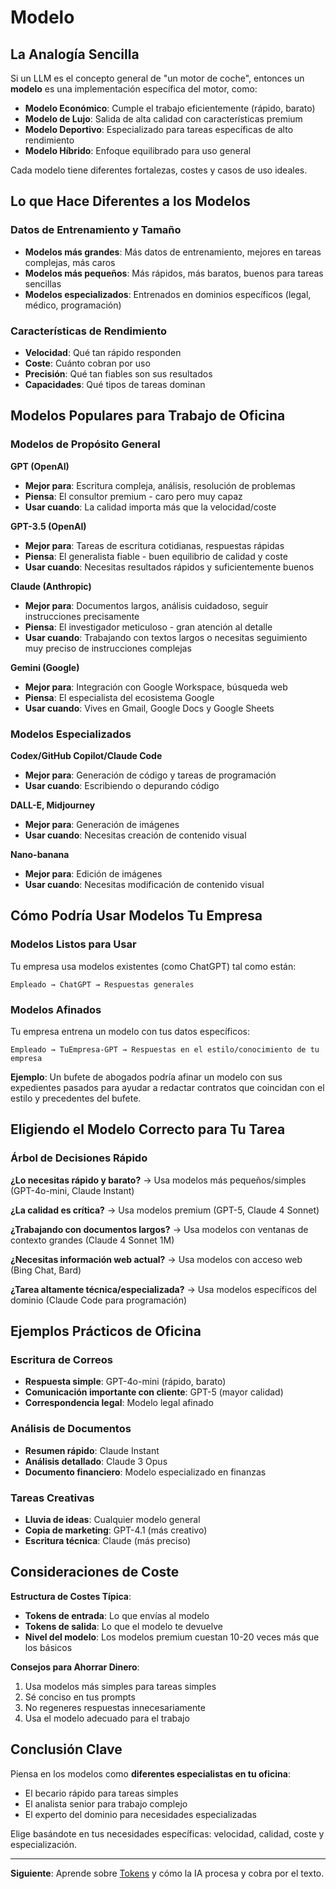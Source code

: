 # Modelo

## La Analogía Sencilla

Si un LLM es el concepto general de "un motor de coche", entonces un **modelo** es una implementación específica del motor, como:

- **Modelo Económico**: Cumple el trabajo eficientemente (rápido, barato)
- **Modelo de Lujo**: Salida de alta calidad con características premium
- **Modelo Deportivo**: Especializado para tareas específicas de alto rendimiento
- **Modelo Híbrido**: Enfoque equilibrado para uso general

Cada modelo tiene diferentes fortalezas, costes y casos de uso ideales.

## Lo que Hace Diferentes a los Modelos

### Datos de Entrenamiento y Tamaño
- **Modelos más grandes**: Más datos de entrenamiento, mejores en tareas complejas, más caros
- **Modelos más pequeños**: Más rápidos, más baratos, buenos para tareas sencillas
- **Modelos especializados**: Entrenados en dominios específicos (legal, médico, programación)

### Características de Rendimiento
- **Velocidad**: Qué tan rápido responden
- **Coste**: Cuánto cobran por uso
- **Precisión**: Qué tan fiables son sus resultados
- **Capacidades**: Qué tipos de tareas dominan

## Modelos Populares para Trabajo de Oficina

### Modelos de Propósito General

**GPT (OpenAI)**
- **Mejor para**: Escritura compleja, análisis, resolución de problemas
- **Piensa**: El consultor premium - caro pero muy capaz
- **Usar cuando**: La calidad importa más que la velocidad/coste

**GPT-3.5 (OpenAI)**
- **Mejor para**: Tareas de escritura cotidianas, respuestas rápidas
- **Piensa**: El generalista fiable - buen equilibrio de calidad y coste
- **Usar cuando**: Necesitas resultados rápidos y suficientemente buenos

**Claude (Anthropic)**
- **Mejor para**: Documentos largos, análisis cuidadoso, seguir instrucciones precisamente
- **Piensa**: El investigador meticuloso - gran atención al detalle
- **Usar cuando**: Trabajando con textos largos o necesitas seguimiento muy preciso de instrucciones complejas

**Gemini (Google)**
- **Mejor para**: Integración con Google Workspace, búsqueda web
- **Piensa**: El especialista del ecosistema Google
- **Usar cuando**: Vives en Gmail, Google Docs y Google Sheets

### Modelos Especializados

**Codex/GitHub Copilot/Claude Code**
- **Mejor para**: Generación de código y tareas de programación
- **Usar cuando**: Escribiendo o depurando código

**DALL-E, Midjourney**
- **Mejor para**: Generación de imágenes
- **Usar cuando**: Necesitas creación de contenido visual

**Nano-banana**
- **Mejor para**: Edición de imágenes
- **Usar cuando**: Necesitas modificación de contenido visual


## Cómo Podría Usar Modelos Tu Empresa

### Modelos Listos para Usar
Tu empresa usa modelos existentes (como ChatGPT) tal como están:
```
Empleado → ChatGPT → Respuestas generales
```

### Modelos Afinados
Tu empresa entrena un modelo con tus datos específicos:
```
Empleado → TuEmpresa-GPT → Respuestas en el estilo/conocimiento de tu empresa
```

**Ejemplo**: Un bufete de abogados podría afinar un modelo con sus expedientes pasados para ayudar a redactar contratos que coincidan con el estilo y precedentes del bufete.

## Eligiendo el Modelo Correcto para Tu Tarea

### Árbol de Decisiones Rápido

**¿Lo necesitas rápido y barato?**
→ Usa modelos más pequeños/simples (GPT-4o-mini, Claude Instant)

**¿La calidad es crítica?**
→ Usa modelos premium (GPT-5, Claude 4 Sonnet)

**¿Trabajando con documentos largos?**
→ Usa modelos con ventanas de contexto grandes (Claude 4 Sonnet 1M)

**¿Necesitas información web actual?**
→ Usa modelos con acceso web (Bing Chat, Bard)

**¿Tarea altamente técnica/especializada?**
→ Usa modelos específicos del dominio (Claude Code para programación)

## Ejemplos Prácticos de Oficina

### Escritura de Correos
- **Respuesta simple**: GPT-4o-mini (rápido, barato)
- **Comunicación importante con cliente**: GPT-5 (mayor calidad)
- **Correspondencia legal**: Modelo legal afinado

### Análisis de Documentos
- **Resumen rápido**: Claude Instant
- **Análisis detallado**: Claude 3 Opus
- **Documento financiero**: Modelo especializado en finanzas

### Tareas Creativas
- **Lluvia de ideas**: Cualquier modelo general
- **Copia de marketing**: GPT-4.1 (más creativo)
- **Escritura técnica**: Claude (más preciso)

## Consideraciones de Coste

**Estructura de Costes Típica**:
- **Tokens de entrada**: Lo que envías al modelo
- **Tokens de salida**: Lo que el modelo te devuelve
- **Nivel del modelo**: Los modelos premium cuestan 10-20 veces más que los básicos

**Consejos para Ahorrar Dinero**:
1. Usa modelos más simples para tareas simples
2. Sé conciso en tus prompts
3. No regeneres respuestas innecesariamente
4. Usa el modelo adecuado para el trabajo

## Conclusión Clave

Piensa en los modelos como **diferentes especialistas en tu oficina**:
- El becario rápido para tareas simples
- El analista senior para trabajo complejo
- El experto del dominio para necesidades especializadas

Elige basándote en tus necesidades específicas: velocidad, calidad, coste y especialización.

---

**Siguiente**: Aprende sobre [Tokens](./03-token.md) y cómo la IA procesa y cobra por el texto.
